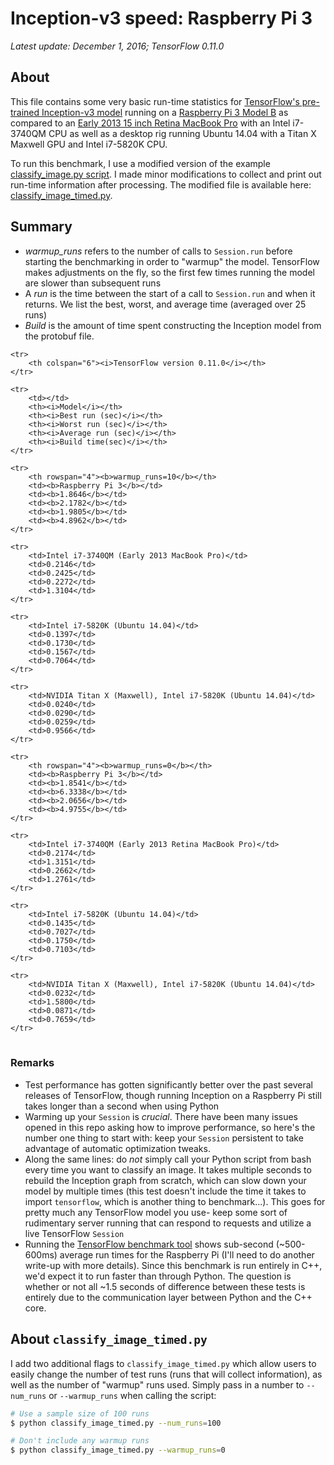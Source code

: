 # Inception-v3 speed: Raspberry Pi 3

_Latest update: December 1, 2016; TensorFlow 0.11.0_

## About

This file contains some very basic run-time statistics for [TensorFlow's pre-trained Inception-v3 model](https://www.tensorflow.org/versions/r0.7/tutorials/image_recognition/index.html) running on a [Raspberry Pi 3 Model B](https://www.raspberrypi.org/products/raspberry-pi-3-model-b/) as compared to an [Early 2013 15 inch Retina MacBook Pro](https://support.apple.com/kb/SP669?locale=en_US) with an Intel i7-3740QM CPU as well as a desktop rig running Ubuntu 14.04 with a Titan X Maxwell GPU and Intel i7-5820K CPU.

To run this benchmark, I use a modified version of the example [classify_image.py script](https://github.com/tensorflow/tensorflow/tree/master/tensorflow/models/image/imagenet). I made minor modifications to collect and print out run-time information after processing. The modified file is available here: [classify\_image\_timed.py](classify_image_timed.py).

## Summary

* _warmup_runs_ refers to the number of calls to `Session.run` before starting the benchmarking in order to "warmup" the model. TensorFlow makes adjustments on the fly, so the first few times running the model are slower than subsequent runs
* A _run_ is the time between the start of a call to `Session.run` and when it returns. We list the best, worst, and average time (averaged over 25 runs)
* _Build_ is the amount of time spent constructing the Inception model from the protobuf file.

<table>

	<tr>
		<th colspan="6"><i>TensorFlow version 0.11.0</i></th>
	</tr>

	<tr>
		<td></td>
		<th><i>Model</i></th>
		<th><i>Best run (sec)</i></th>
		<th><i>Worst run (sec)</i></th>
		<th><i>Average run (sec)</i></th>
		<th><i>Build time(sec)</i></th>
	</tr>

	<tr>
		<th rowspan="4"><b>warmup_runs=10</b></th>
		<td><b>Raspberry Pi 3</b></td>
		<td><b>1.8646</b></td>
		<td><b>2.1782</b></td>
		<td><b>1.9805</b></td>
		<td><b>4.8962</b></td>
	</tr>

	<tr>
		<td>Intel i7-3740QM (Early 2013 MacBook Pro)</td>
		<td>0.2146</td>
		<td>0.2425</td>
		<td>0.2272</td>
		<td>1.3104</td>
	</tr>

	<tr>
		<td>Intel i7-5820K (Ubuntu 14.04)</td>
		<td>0.1397</td>
		<td>0.1730</td>
		<td>0.1567</td>
		<td>0.7064</td>
	</tr>

	<tr>
		<td>NVIDIA Titan X (Maxwell), Intel i7-5820K (Ubuntu 14.04)</td>
		<td>0.0240</td>
		<td>0.0290</td>
		<td>0.0259</td>
		<td>0.9566</td>
	</tr>

	<tr>
		<th rowspan="4"><b>warmup_runs=0</b></th>
		<td><b>Raspberry Pi 3</b></td>
		<td><b>1.8541</b></td>
		<td><b>6.3338</b></td>
		<td><b>2.0656</b></td>
		<td><b>4.9755</b></td>
	</tr>

	<tr>
		<td>Intel i7-3740QM (Early 2013 Retina MacBook Pro)</td>
		<td>0.2174</td>
		<td>1.3151</td>
		<td>0.2662</td>
		<td>1.2761</td>
	</tr>

	<tr>
		<td>Intel i7-5820K (Ubuntu 14.04)</td>
		<td>0.1435</td>
		<td>0.7027</td>
		<td>0.1750</td>
		<td>0.7103</td>
	</tr>

	<tr>
		<td>NVIDIA Titan X (Maxwell), Intel i7-5820K (Ubuntu 14.04)</td>
		<td>0.0232</td>
		<td>1.5800</td>
		<td>0.0871</td>
		<td>0.7659</td>
	</tr>

</table>

### Remarks

* Test performance has gotten significantly better over the past several releases of TensorFlow, though running Inception on a Raspberry Pi still takes longer than a second when using Python
* Warming up your `Session` is _crucial_. There have been many issues opened in this repo asking how to improve performance, so here's the number one thing to start with: keep your `Session` persistent to take advantage of automatic optimization tweaks.
* Along the same lines: do _not_ simply call your Python script from bash every time you want to classify an image. It takes multiple seconds to rebuild the Inception graph from scratch, which can slow down your model by multiple times (this test doesn't include the time it takes to import `tensorflow`, which is another thing to benchmark...). This goes for pretty much any TensorFlow model you use- keep some sort of rudimentary server running that can respond to requests and utilize a live TensorFlow `Session`
* Running the [TensorFlow benchmark tool](https://github.com/tensorflow/tensorflow/tree/master/tensorflow/tools/benchmark) shows sub-second (~500-600ms) average run times for the Raspberry Pi (I'll need to do another write-up with more details). Since this benchmark is run entirely in C++, we'd expect it to run faster than through Python. The question is whether or not all ~1.5 seconds of difference between these tests is entirely due to the communication layer between Python and the C++ core.

## About `classify_image_timed.py`

I add two additional flags to `classify_image_timed.py` which allow users to easily change the number of test runs (runs that will collect information), as well as the number of "warmup" runs used. Simply pass in a number to `--num_runs` or `--warmup_runs` when calling the script:

```bash
# Use a sample size of 100 runs
$ python classify_image_timed.py --num_runs=100

# Don't include any warmup runs
$ python classify_image_timed.py --warmup_runs=0
```
